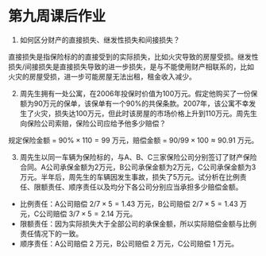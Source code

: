# 第九周课后作业

1. 如何区分财产的直接损失、继发性损失和间接损失？

直接损失是指保险标的的直接受到的实际损失，比如火灾导致的房屋受损。继发性损失/间接损失是直接损失导致的进一步损失，是与不能使用财产相联系的，比如火灾的房屋受损，进一步可能房屋无法出租，租金收入减少。

2. 周先生拥有一处公寓，在2006年投保时价值为100万元。假定他购买了一份保额为90万元的保单，该保单有一个90%的共保条款。2007年，该公寓不幸发生了火灾，损失达100万元，但此时该房屋的市场价格上升到110万元。周先生向保险公司索赔，保险公司应给予他多少赔偿？

规定保险金额 = $90\%\times110=99$ 万元，赔偿金额 = $90/99\times100\approx90.91$ 万元。

3. 周先生以同一车辆为保险标的，与A、B、C三家保险公司分别签订了财产保险合同。A公司承保金额为2万元，B公司承保金额为2万元，C公司承保金额为3万元。半年后，周先生的车辆因发生事故，损失了5万元。试分析在比例责任、限额责任、顺序责任以及均分下各公司分别应当承担多少赔偿金额。

- 比例责任：A公司赔偿 $2/7\times5=1.43$ 万元，B公司赔偿 $2/7\times5=1.43$ 万元，C公司赔偿 $3/7\times5=2.14$ 万元。
- 限额责任：因为实际损失大于全部公司的承保金额，所以实际赔偿金额与比例责任情况下的一致。
- 顺序责任：A公司赔偿 $2$ 万元，B公司赔偿 $2$ 万元，C公司赔偿 $1$ 万元。